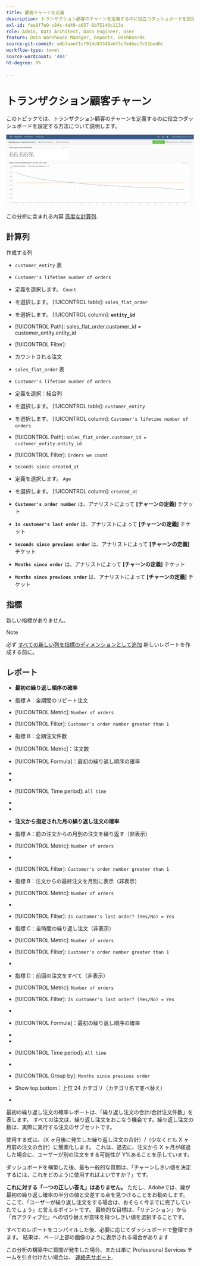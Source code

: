 ```yaml
---
title: 顧客チャーンを定義
description: トランザクション顧客のチャーンを定義するのに役立つダッシュボードを設定する方法について説明します。
exl-id: fea8f7e9-c84c-4d49-a657-8b75140c113a
role: Admin, Data Architect, Data Engineer, User
feature: Data Warehouse Manager, Reports, Dashboards
source-git-commit: adb7aaef1cf914d43348abf5c7e4bec7c51bed0c
workflow-type: tm+mt
source-wordcount: '484'
ht-degree: 0%

---
```


# トランザクション顧客チャーン

このトピックでは、トランザクション顧客のチャーンを定義するのに役立つダッシュボードを設定する方法について説明します。

![](../../assets/churn-deashboard.png)

この分析に含まれる内容 [高度な計算列](../data-warehouse-mgr/adv-calc-columns.md).

## 計算列

作成する列

* `customer_entity` 表
* `Customer's lifetime number of orders`
* 定義を選択します。 `Count`
* を選択します。 [!UICONTROL table]: `sales_flat_order`
* を選択します。 [!UICONTROL column]: **`entity_id`**
* [!UICONTROL Path]: sales_flat_order.customer_id = customer_entity.entity_id
* [!UICONTROL Filter]:
* カウントされる注文

* `sales_flat_order` 表
* `Customer's lifetime number of orders`
* 定義を選択：結合列
* を選択します。 [!UICONTROL table]: `customer_entity`
* を選択します。 [!UICONTROL column]: `Customer's lifetime number of orders`
* [!UICONTROL Path]: `sales_flat_order.customer_id = customer_entity.entity_id`
* [!UICONTROL Filter]: `Orders we count`

* `Seconds since created_at`
* 定義を選択します。 `Age`
* を選択します。 [!UICONTROL column]: `created_at`

* **`Customer's order number`** は、アナリストによって **[チャーンの定義]** チケット
* **`Is customer's last order`** は、アナリストによって **[チャーンの定義]** チケット
* **`Seconds since previous order`** は、アナリストによって **[チャーンの定義]** チケット
* **`Months since order`** は、アナリストによって **[チャーンの定義]** チケット
* **`Months since previous order`** は、アナリストによって **[チャーンの定義]** チケット

## 指標

新しい指標がありません。

>[!NOTE]
>
>必ず [すべての新しい列を指標のディメンションとして追加](../data-warehouse-mgr/manage-data-dimensions-metrics.md) 新しいレポートを作成する前に。

## レポート

* **最初の繰り返し順序の確率**
* 指標 A：全期間のリピート注文
* [!UICONTROL Metric]: `Number of orders`
* [!UICONTROL Filter]: `Customer's order number greater than 1`

* 指標 B：全期注文件数
* [!UICONTROL Metric]：注文数

* [!UICONTROL Formula]：最初の繰り返し順序の確率
* 
  [!UICONTROL 数式]: `A/B`
* 
  [!UICONTROL Format]: `Percent`

* [!UICONTROL Time period]: `All time`
* 
  [!UICONTROL Interval]: `None`
* 
  [!UICONTROL Chart type]: `Scalar`

* **注文から指定された月の繰り返し注文の確率**
* 指標 A：前の注文からの月別の注文を繰り返す（非表示）
* [!UICONTROL Metric]: `Number of orders`
* 
  [!UICONTROL Perspective]: `Cumulative`
* [!UICONTROL Filter]: `Customer's order number greater than 1`

* 指標 B：注文からの最終注文を月別に表示（非表示）
* [!UICONTROL Metric]: `Number of orders`
* 
  [!UICONTROL Perspective]: `Cumulative`
* [!UICONTROL Filter]: `Is customer's last order? (Yes/No) = Yes`

* 指標 C：全時間の繰り返し注文（非表示）
* [!UICONTROL Metric]: `Number of orders`
* [!UICONTROL Filter]: `Customer's order number greater than 1`

* 
  [!UICONTROL グループ化基準]: `Independent`

* 指標 D：前回の注文をすべて（非表示）
* [!UICONTROL Metric]: `Number of orders`
* [!UICONTROL Filter]: `Is customer's last order? (Yes/No) = Yes`

* 
  [!UICONTROL グループ化基準]: `Independent`

* [!UICONTROL Formula]：最初の繰り返し順序の確率
* 
  [!UICONTROL 数式]: `(C-A)/(C+D-A-B)`
* 
  [!UICONTROL Format]: `Percent`

* [!UICONTROL Time period]: `All time`
* 
  [!UICONTROL Interval]: `None`
* [!UICONTROL Group by]: `Months since previous order`
* Show top.bottom：上位 24 カテゴリ（カテゴリ名で並べ替え）

* 
  [!UICONTROL Chart type]: `Line`

最初の繰り返し注文の確率レポートは、「繰り返し注文の合計/合計注文件数」を表します。 すべての注文は、繰り返し注文をおこなう機会です。繰り返し注文の数は、実際に実行する注文のサブセットです。

使用する式は、（X ヶ月後に発生した繰り返し注文の合計）/（少なくとも X ヶ月前の注文の合計）に簡素化します。 これは、過去に、注文から X ヶ月が経過した場合に、ユーザーが別の注文をする可能性が Y%あることを示しています。

ダッシュボードを構築した後、最も一般的な質問は、「チャーンしきい値を決定するには、これをどのように使用すればよいですか？」です。

**これに対する「一つの正しい答え」はありません。** ただし、Adobeでは、線が最初の繰り返し確率の半分の値と交差する点を見つけることをお勧めします。 ここで、「ユーザーが繰り返し注文をする場合は、おそらく今までに完了していたでしょう」と言えるポイントです。 最終的な目標は、「リテンション」から「再アクティブ化」への切り替えが意味を持つしきい値を選択することです。

すべてのレポートをコンパイルした後、必要に応じてダッシュボードで整理できます。 結果は、ページ上部の画像のように表示される場合があります

この分析の構築中に質問が発生した場合、または単に Professional Services チームを引き付けたい場合は、 [連絡先サポート](https://experienceleague.adobe.com/docs/commerce-knowledge-base/kb/troubleshooting/miscellaneous/mbi-service-policies.html).
